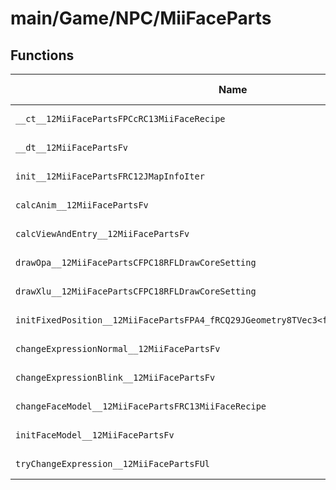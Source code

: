 # main/Game/NPC/MiiFaceParts

## Functions

| Name | Address | Match % |
|------|---------|---------|
| `__ct__12MiiFacePartsFPCcRC13MiiFaceRecipe` | `0x80277FB0` | :x: (0.0%) |
| `__dt__12MiiFacePartsFv` | `0x80278054` | :x: (0.0%) |
| `init__12MiiFacePartsFRC12JMapInfoIter` | `0x802780B0` | :x: (0.0%) |
| `calcAnim__12MiiFacePartsFv` | `0x80278100` | :x: (0.0%) |
| `calcViewAndEntry__12MiiFacePartsFv` | `0x80278180` | :x: (0.0%) |
| `drawOpa__12MiiFacePartsCFPC18RFLDrawCoreSetting` | `0x802781D4` | :x: (0.0%) |
| `drawXlu__12MiiFacePartsCFPC18RFLDrawCoreSetting` | `0x802781FC` | :x: (0.0%) |
| `initFixedPosition__12MiiFacePartsFPA4_fRCQ29JGeometry8TVec3<f>RCQ29JGeometry8TVec3<f>` | `0x80278224` | :x: (0.0%) |
| `changeExpressionNormal__12MiiFacePartsFv` | `0x8027828C` | :x: (0.0%) |
| `changeExpressionBlink__12MiiFacePartsFv` | `0x80278294` | :x: (0.0%) |
| `changeFaceModel__12MiiFacePartsFRC13MiiFaceRecipe` | `0x8027829C` | :x: (0.0%) |
| `initFaceModel__12MiiFacePartsFv` | `0x802782F8` | :x: (0.0%) |
| `tryChangeExpression__12MiiFacePartsFUl` | `0x8027833C` | :x: (0.0%) |
